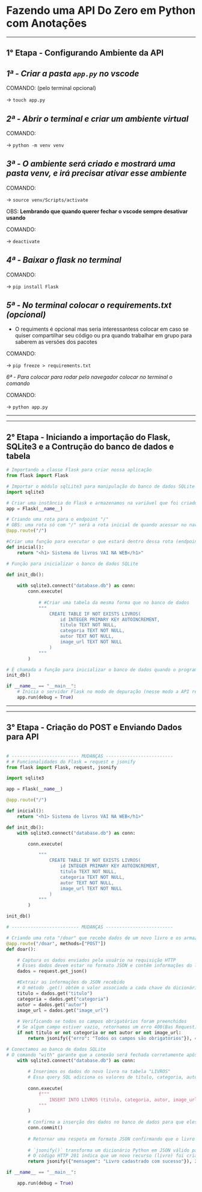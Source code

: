 # Fazendo uma API Do Zero em Python com Anotações
---

## 1° Etapa - Configurando Ambiente da API

*1ª - Criar a pasta `app.py` no vscode*
-
COMANDO: (pelo terminal opcional)

-> `touch app.py`

*2ª - Abrir o terminal e criar um ambiente virtual*
-
COMANDO:

-> `python -m venv venv`

*3ª - O ambiente será criado e mostrará uma pasta venv, e irá precisar ativar esse ambiente*
-
COMANDO:

-> `source venv/Scripts/activate`

OBS: **Lembrando que quando querer fechar o vscode sempre desativar usando**

COMANDO: 

-> `deactivate`

*4ª - Baixar o flask no terminal*
-
COMANDO:

-> `pip install Flask`

*5ª - No terminal colocar o requirements.txt (opcional)*
-   
- O requiments é opcional mas seria interessantess colocar em caso se quiser compartilhar seu código ou pra quando trabalhar em grupo para saberem as versões dos pacotes

COMANDO:

-> `pip freeze > requirements.txt`

*6ª - Para colocar para rodar pelo navegador colocar no terminal o comando*

COMANDO:

-> `python app.py`

---
---

## 2° Etapa - Iniciando a importação do Flask, SQLite3 e a Contrução do banco de dados e tabela 

```python
# Importando a classe Flask para criar nossa aplicação
from flask import Flask

# Importar o módulo sqlLite3 para manipulação do banco de dados SQLite 
import sqlite3

# Criar uma instância do Flask e armazenamos na variável que foi criado o "app"
app = Flask(__name__)

# Criando uma rota para o endpoint "/"
# OBS: uma rota só com "/" será a rota inicial de quando acessar no navegador 
@app.route("/")

#Criar uma função para executar o que estará dentro dessa rota (endpoint)
def inicial():
    return "<h1> Sistema de livros VAI NA WEB</h1>"

# Função para inicializar o banco de dados SQLite

def init_db():
    
    with sqlite3.connect("database.db") as conn:
        conn.execute(
            
            # #Criar uma tabela da mesma forma que no banco de dados
            """
                CREATE TABLE IF NOT EXISTS LIVROS(
                    id INTEGER PRIMARY KEY AUTOINCREMENT,
                    titulo TEXT NOT NULL,
                    categoria TEXT NOT NULL,
                    autor TEXT NOT NULL,
                    image_url TEXT NOT NULL
                ) 
            """
        )

# É chamada a função para inicializar o banco de dados quando o programa for executado
init_db()

if __name__ == "__main__":
    # Inicia o servidor Flask no modo de depuração (nesse modo a API responde automaticamente a qualquer atualização que fizer no código)
    app.run(debug = True)

```

---
---
## 3° Etapa - Criação do POST e Enviando Dados para API

```python

# ------------------------- MUDANÇAS -------------------------
# # Funcionalidades do Flask = request e jsonify 
from flask import Flask, request, jsonify

import sqlite3

app = Flask(__name__)

@app.route("/")

def inicial():
    return "<h1> Sistema de livros VAI NA WEB</h1>"

def init_db():
    with sqlite3.connect("database.db") as conn:

        conn.execute(

            """
                CREATE TABLE IF NOT EXISTS LIVROS(
                    id INTEGER PRIMARY KEY AUTOINCREMENT,
                    titulo TEXT NOT NULL,
                    categoria TEXT NOT NULL,
                    autor TEXT NOT NULL,
                    image_url TEXT NOT NULL
                ) 
            """
        )

init_db()

# ------------------------- MUDANÇAS -------------------------

# Criando uma rota "/doar" que recebe dados de um novo livro e os armazena no banco de dados
@app.route("/doar", methods=["POST"])
def doar():

    # Captura os dados enviados pelo usuário na requisição HTTP
    # Esses dados devem estar no formato JSON e contêm informações do livro que será cadastrado  
    dados = request.get_json()

    #Extrair as informações do JSON recebido
    # O método .get() obtém o valor associado a cada chave do dicionário JSON
    titulo = dados.get("titulo")
    categoria = dados.get("categoria")
    autor = dados.get("autor")
    image_url = dados.get("image_url")
    
    # Verificando se todos os campos obrigatórios foram preenchidos
    # Se algum campo estiver vazio, retornamos um erro 400(Bas Request), informando ao usuário que os campos são obrigatórios
    if not titulo or not categoria or not autor or not image_url:
        return jsonify({"erro": "Todos os campos são obrigatórios"}), 400

# Conectamos ao banco de dados SQLite 
# O comando "with" garante que a conexão será fechada corretamente após a execução do bloco
    with sqlite3.connect("database.db") as conn:
        
        # Inserimos os dados do novo livro na tabela "LIVROS"
        # Essa query SQL adiciona os valores de título, categoria, autor e imagem_url na tabela
        
        conn.execute(
            f"""
                INSERT INTO LIVROS (titulo, categoria, autor, image_url) VALUES ("{titulo}", "{categoria}", "{autor}", "{image_url}")
            """
        )
        
        # Confirma a inserção dos dados no banco de dados para que eles sejam armazenados permanentemente
        conn.commit()
        
        # Retornar uma respota em formato JSON confirmando que o livro foi cadastrado com sucesso 
        
        # `jsonify()` transforma um dicionário Python em JSON válido para ser retornado na resposta HTTP
        # O código HTTP 201 indica que um novo recurso (livro) foi criado com sucesso
        return jsonify({"mensagem": "Livro cadastrado com sucesso"}), 201

if __name__ == "__main__":

    app.run(debug = True)
```